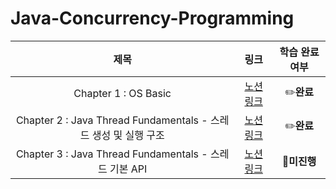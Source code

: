 # Java-Concurrency-Programming

|                          제목                           | 링크 |  학습 완료 여부  |
|:-----------------------------------------------------:|:----:|:----------:|
|                 Chapter 1 : OS Basic                  | [노션 링크](https://achieved-beach-2ff.notion.site/1-OS-9761ce9fa55e4fd6bb28964577249778?pvs=4)|  ✏**️완료**  |
| Chapter 2 : Java Thread Fundamentals - 스레드 생성 및 실행 구조 | [노션 링크](https://achieved-beach-2ff.notion.site/2-Java-Thread-Fundamentals-cbf78a95eb9349fa8e5d36dab0383034?pvs=4)| ✏**️완료** |
|   Chapter 3 : Java Thread Fundamentals - 스레드 기본 API   | [노션 링크]()| 🌱**️미진행** |

